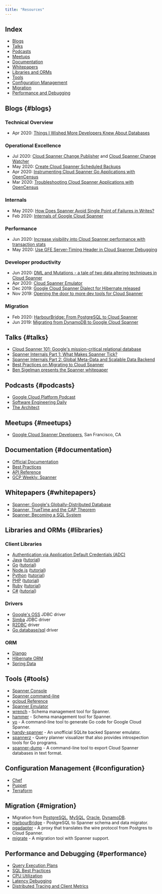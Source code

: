 ```yaml
---
title: "Resources"
---
```


## Index

* [Blogs](#blogs)
* [Talks](#talks)
* [Podcasts](#podcasts)
* [Meetups](meetups)
* [Documentation](#documentation)
* [Whitepapers](#whitepapers)
* [Libraries and ORMs](#libraries)
* [Tools](#tools)
* [Configuration Management](#configuration)
* [Migration](#migration)
* [Performance and Debugging](#performance)

## Blogs {#blogs}

### Technical Overview

* Apr 2020: [Things I Wished More Developers Knew About Databases](https://medium.com/@rakyll/things-i-wished-more-developers-knew-about-databases-2d0178464f78)

### Operational Excellence

* Jul 2020: [Cloud Spanner Change Publisher](https://medium.com/@knutolavloite/cloud-spanner-change-publisher-7fbee48f66f8) and [Cloud Spanner Change Watcher](https://medium.com/@knutolavloite/cloud-spanner-change-watcher-b77ca036459c)
* May 2020: [Create Cloud Spanner Scheduled Backups](https://medium.com/@hengfeng/create-cloud-spanner-scheduled-backups-c6f30551a6fd)
* Apr 2020: [Instrumenting Cloud Spanner Go Applications with OpenCensus](https://medium.com/google-cloud/instrumenting-cloud-spanner-go-applications-with-opencensus-6e734eb4d8c8)
* Mar 2020: [Troubleshooting Cloud Spanner Applications with OpenCensus](https://medium.com/@mayurkale22/troubleshooting-cloud-spanner-applications-with-opencensus-2cf424c4c590)

### Internals

* May 2020: [How Does Spanner Avoid Single Point of Failures in Writes?](https://medium.com/google-cloud/how-does-spanner-avoid-single-point-of-failures-in-writes-4f7765cd894)
* Feb 2020: [Internals of Google Cloud Spanner](https://medium.com/searce/internals-of-google-cloud-spanner-5927e4b83b36)

### Performance

* Jun 2020: [Increase visibility into Cloud Spanner performance with transaction stats](https://cloud.google.com/blog/products/databases/database-transaction-stats-in-spanner)
* May 2020: [Use GFE Server-Timing Header in Cloud Spanner Debugging](https://medium.com/google-cloud/use-gfe-server-timing-header-in-cloud-spanner-debugging-d7d891a50642)

### Developer productivity

* Jun 2020: [DML and Mutations - a tale of two data altering techniques in Cloud Spanner](https://medium.com/google-cloud/dml-and-mutations-a-tale-of-two-data-altering-techniques-in-cloud-spanner-df13c49f2617)
* Apr 2020: [Cloud Spanner Emulator](https://medium.com/google-cloud/cloud-spanner-emulator-bf12d141c12)
* Dec 2019: [Google Cloud Spanner Dialect for Hibernate released](https://in.relation.to/2019/12/18/google-cloud-spanner-dialect/)
* Nov 2019: [Opening the door to more dev tools for Cloud Spanner](https://cloud.google.com/blog/products/databases/opening-the-door-to-more-dev-tools-for-cloud-spanner)

### Migration

* Feb 2020: [HarbourBridge: From PostgreSQL to Cloud Spanner](https://opensource.googleblog.com/2020/02/harbourbridge-from-postgresql-to-cloud.html)
* Jun 2019: [Migrating from DynamoDB to Google Cloud Spanner](https://medium.com/petabytz/database-migration-migrating-from-dynamodb-to-google-cloud-spanner-part-1-ab6b8828580d)

## Talks {#talks}

* [Cloud Spanner 101: Google's mission-critical relational database](https://www.youtube.com/watch?v=IfsTINNCooY)
* [Spanner Internals Part 1: What Makes Spanner Tick?](https://www.youtube.com/watch?v=nvlt0dA7rsQ)
* [Spanner Internals Part 2: Global Meta-Data and Scalable Data Backend](https://www.youtube.com/watch?v=zy-rcR4MoN4)
* [Best Practices on Migrating to Cloud Spanner](https://www.youtube.com/watch?v=FNeGQUqMa_c)
* [Ben Sigelman presents the Spanner whitepaper](https://youtu.be/mYV6_OaZeEs?t=1629)

## Podcasts {#podcasts}

* [Google Cloud Platform Podcast](https://www.gcppodcast.com/post/episode-62-cloud-spanner-with-deepti-srivastava/)
* [Software Engineering Daily](https://softwareengineeringdaily.com/2019/09/10/google-spanner-with-deepti-srivastava)
* [The Architect](http://architechtshow.com/ep-44-googles-deepti-srivastava-on-multi-region-spanner-and-case-for-cloud-databases)

## Meetups {#meetups}

* [Google Cloud Spanner Developers](https://www.meetup.com/Cloud-Spanner-Developers/), San Francisco, CA

## Documentation {#documentation}

* [Official Documentation](https://cloud.google.com/spanner)
* [Best Practices](https://cloud.google.com/spanner/docs/best-practice-list)
* [API Reference](https://cloud.google.com/spanner/docs/reference/rest)
* [GCP Weekly: Spanner](https://www.gcpweekly.com/gcp-resources/tag/google-cloud-spanner/)

## Whitepapers {#whitepapers}

* [Spanner: Google's Globally-Distributed Database](https://research.google/pubs/pub39966/)
* [Spanner, TrueTime and the CAP Theorem](https://research.google/pubs/pub45855/)
* [Spanner: Becoming a SQL System](https://research.google/pubs/pub46103/)

## Libraries and ORMs {#libraries}

### Client Libraries

* [Authentication via Application Default Credentials (ADC)](https://cloud.google.com/docs/authentication/production)
* [Java](https://googleapis.dev/java/google-cloud-clients/0.119.0-alpha/com/google/cloud/spanner/package-summary.html) ([tutorial](https://cloud.google.com/spanner/docs/getting-started/java))
* [Go](https://pkg.go.dev/cloud.google.com/go/spanner) ([tutorial](https://cloud.google.com/spanner/docs/getting-started/go))
* [Node.js](https://googleapis.dev/nodejs/spanner/latest/) ([tutorial](https://cloud.google.com/spanner/docs/getting-started/nodejs))
* [Python](https://googleapis.dev/python/spanner/latest/index.html) ([tutorial](https://cloud.google.com/spanner/docs/getting-started/python))
* [PHP](https://googleapis.github.io/google-cloud-php/#/docs/google-cloud/latest/spanner/readme) ([tutorial](https://cloud.google.com/spanner/docs/getting-started/php))
* [Ruby](https://googleapis.dev/ruby/google-cloud-spanner/latest/Google/Cloud/Spanner.html) ([tutorial](https://cloud.google.com/spanner/docs/getting-started/ruby))
* [C#](https://googleapis.github.io/google-cloud-dotnet/docs/Google.Cloud.Spanner.Data/api/Google.Cloud.Spanner.Data.html) ([tutorial](https://cloud.google.com/spanner/docs/getting-started/csharp))

### Drivers

* [Google's OSS](https://cloud.google.com/spanner/docs/jdbc-drivers) JDBC driver
* [Simba](https://cloud.google.com/spanner/docs/jdbc-drivers) JDBC driver
* [R2DBC](https://github.com/GoogleCloudPlatform/cloud-spanner-r2dbc) driver
* [Go database/sql](https://github.com/rakyll/go-sql-driver-spanner) driver

### ORM

* [Django](https://github.com/googleapis/python-spanner-django/)
* [Hibernate ORM](https://cloud.google.com/spanner/docs/use-hibernate)
* [Spring Data](https://cloud.google.com/spanner/docs/adding-spring)

## Tools {#tools}

* [Spanner Console](https://console.cloud.google.com/spanner)
* [Spanner command-line](https://github.com/cloudspannerecosystem/spanner-cli)
* [gcloud Reference](https://cloud.google.com/sdk/gcloud/reference/spanner)
* [Spanner Emulator](https://github.com/GoogleCloudPlatform/cloud-spanner-emulator)
* [wrench](https://github.com/cloudspannerecosystem/wrench) - Schema management tool for Spanner.
* [hammer](https://github.com/daichirata/hammer) - Schema management tool for Spanner.
* [yo](https://github.com/cloudspannerecosystem/yo) - A command-line tool to generate Go code for Google Cloud Spanner.
* [handy-spanner](https://github.com/gcpug/handy-spanner) - An unofficial SQLite backed Spanner emulator.
* [spannerz](https://github.com/rakyll/spannerz) - Query planner visualizer that also provides introspection tools for Go programs.
* [spanner-dump](https://github.com/cloudspannerecosystem/spanner-dump) - A command-line tool to export Cloud Spanner databases in text format.

## Configuration Management {#configuration}

* [Chef](https://github.com/GoogleCloudPlatform/chef-google-spanner)
* [Puppet](https://github.com/GoogleCloudPlatform/puppet-google-spanner)
* [Terraform](https://www.terraform.io/docs/providers/google/r/spanner_database.html)

## Migration {#migration}

* Migration from [PostgreSQL](https://cloud.google.com/spanner/docs/migrating-postgres-spanner), [MySQL](https://cloud.google.com/solutions/migrating-mysql-to-spanner), [Oracle](https://cloud.google.com/solutions/migrating-oracle-to-cloud-spanner), [DynamoDB](https://cloud.google.com/solutions/migrating-dynamodb-to-cloud-spanner).
* [HarbourBridge](https://github.com/cloudspannerecosystem/harbourbridge) - PostgreSQL to Spanner schema and data migrator.
* [pgadapter](https://github.com/cloudspannerecosystem/pgadapter) - A proxy that translates the wire protocol from Postgres to Cloud Spanner.
* [migrate](https://github.com/golang-migrate/migrate) - A migration tool with Spanner support.

## Performance and Debugging {#performance}

* [Query Execution Plans](https://cloud.google.com/spanner/docs/query-execution-plans)
* [SQL Best Practices](https://cloud.google.com/spanner/docs/sql-best-practices)
* [CPU Utilization](https://cloud.google.com/spanner/docs/cpu-utilization)
* [Latency Debugging](https://cloud.google.com/spanner/docs/latency)
* [Distributed Tracing and Client Metrics](https://medium.com/@orijtech/cloud-spanner-instrumented-by-opencensus-and-exported-to-stackdriver-6ed61ed6ab4e)

